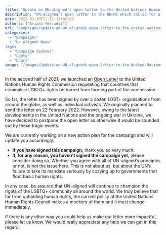 ```yaml
---
title: "Update on UN-aligned’s open letter to the United Nations Human Rights Council"
description: "UN-aligned’s open letter to the UNHRC which called for a ban on countries that criminalise LGBTQ+ from forming part of the commission will be delayed owing to the latest developments in the United Nations and the ongoing war in Ukraine."
date: 2022-03-10T11:11:13+02:00
authors: ["Ariana Yekrangi"]
url: "campaigns/update-on-un-aligneds-open-letter-to-the-united-nations-human-rights-council"
categories: 
  - "Campaigns"
  - "Un Aligned News"
tags: 
  - "Campaign Updates"
  - "Lgbtq"
  - "Unhrc"
image: "/images/Update-on-UN-aligneds-open-letter-to-the-United-Nations-Human-Rights-Council-.jpg"
---
```


In the second half of 2021, we launched an [Open Letter](https://un-aligned.org/letters/counties-who-criminalise-homosexuality-must-not-be-allowed-a-seat-on-the-unhrc/) to the United Nations Human Rights Commission requesting that countries that criminalise LGBTQ+ rights be barred from forming part of the commission. 

So far, the letter has been signed by over a dozen LGBT+ organisations from around the globe, as well as individual activists. We originally planned to send the letter on 22 February 2022. However, owing to the latest developments in the United Nations and the ongoing war in Ukraine, we have decided to postpone the open letter as otherwise it would be sounded out by these tragic events. 

We are currently working on a new action plan for the campaign and will update you accordingly. 

- **If you have signed this campaign,** thank you so very much. 
- **If, for any reason, you haven't signed the campaign yet,** please consider doing so. Whether you agree with all of UN-aligned’s principles or not, is not the issue here. This is not about us, but about the UN’s failure to take its mandate seriously by cosying up to governments that flout basic human rights.

In any case, be assured that UN-aligned will continue to champion the rights of the LGBTQ+ community all around the world. We truly believe that far from upholding human rights, the current policy at the United Nations Human Rights Council makes a mockery of them and it must change immediately. 

If there is any other way you could help us make our letter more impactful, please let us know. We would really appreciate any help we can get in this regard.
